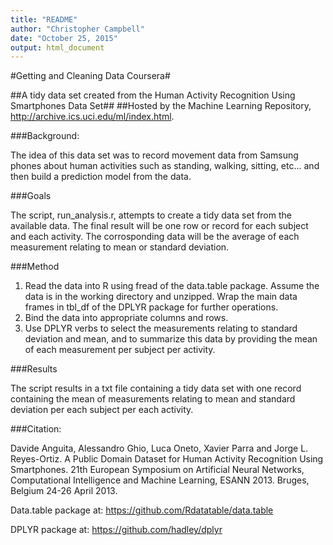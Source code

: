 ```yaml
---
title: "README"
author: "Christopher Campbell"
date: "October 25, 2015"
output: html_document
---
```



#Getting and Cleaning Data Coursera#

##A tidy data set created from the Human Activity Recognition Using Smartphones Data Set##
##Hosted by the Machine Learning Repository, http://archive.ics.uci.edu/ml/index.html.

###Background:

The idea of this data set was to record movement data from Samsung phones about human activities such as standing, walking, sitting, etc... and then build a prediction model
from the data.

###Goals

The script, run_analysis.r, attempts to create a tidy data set from the available data. The final result will be one row or record for each subject and each activity. The corrosponding data will be the average of each measurement relating to mean or standard deviation.

###Method

1. Read the data into R using fread of the data.table package. Assume the data is in the working directory and unzipped. Wrap the main data frames in tbl_df of the DPLYR package for further operations.
2. Bind the data into appropriate columns and rows.
3. Use DPLYR verbs to select the measurements relating to standard deviation and mean, and to summarize this data by providing the mean of each measurement per subject per activity.

###Results

The script results in a txt file containing a tidy data set with one record containing the mean of measurements relating to mean and standard deviation per each subject per each activity. 


###Citation:

Davide Anguita, Alessandro Ghio, Luca Oneto, Xavier Parra and Jorge L. Reyes-Ortiz. A Public Domain Dataset for Human Activity Recognition Using Smartphones. 21th European Symposium on Artificial Neural Networks, Computational Intelligence and Machine Learning, ESANN 2013. Bruges, Belgium 24-26 April 2013.

Data.table package at:
https://github.com/Rdatatable/data.table

DPLYR package at:
https://github.com/hadley/dplyr